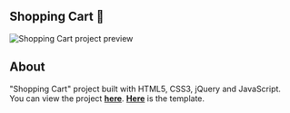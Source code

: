## Shopping Cart 🛒

![Shopping Cart project preview](https://i.postimg.cc/T3B5Z02V/cart.gif)

## About

"Shopping Cart" project built with HTML5, CSS3, jQuery and JavaScript. You can view the project [**here**](https://isbendiyarovanezrin.github.io/ShoppingCart "Click me! 🛒"). [**Here**](http://www.theme-oxygen.com/envato/matestore/mix "Click me! 🛒") is the template.

